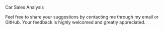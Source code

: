 Car Sales Analysis

Feel free to share your suggestions by contacting me through my email or GitHub. Your feedback is highly welcomed and greatly appreciated.
